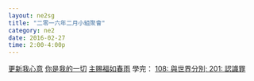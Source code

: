 ```yaml
---
layout: ne2sg
title: "二零一六年二月小組聚會"
category: ne2
date: 2016-02-27
time: 2:00-4:00p
---
```

<span>[更新我心意](http://www.youtube.com/watch?v=L1ksbEYYgX4)</span>
<span>[你是我的一切](http://www.youtube.com/watch?v=Qc6vnPPM-JE)</span>
<span>[主赐福如春雨](http://www.youtube.com/watch?v=a-ZdJYewil4)</span>
<span>學完： [108: 與世界分別; 201: 認識罪](/ne2/newman.html)</span>
